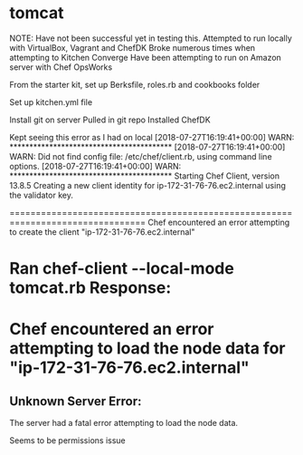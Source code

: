 # tomcat

NOTE:
Have not been successful yet in testing this.
Attempted to run locally with VirtualBox, Vagrant and ChefDK
Broke numerous times when attempting to Kitchen Converge
Have been attempting to run on Amazon server with Chef OpsWorks

From the starter kit, set up Berksfile, roles.rb and cookbooks folder

Set up kitchen.yml file

Install git on server
Pulled in git repo
Installed ChefDK

Kept seeing this error as I had on local
[2018-07-27T16:19:41+00:00] WARN: *****************************************
[2018-07-27T16:19:41+00:00] WARN: Did not find config file: /etc/chef/client.rb, using command line options.
[2018-07-27T16:19:41+00:00] WARN: *****************************************
Starting Chef Client, version 13.8.5
Creating a new client identity for ip-172-31-76-76.ec2.internal using the validator key.

================================================================================
Chef encountered an error attempting to create the client "ip-172-31-76-76.ec2.internal"


Ran chef-client --local-mode tomcat.rb
Response:
================================================================================
Chef encountered an error attempting to load the node data for "ip-172-31-76-76.ec2.internal"
================================================================================

Unknown Server Error:
---------------------
The server had a fatal error attempting to load the node data.

Seems to be permissions issue

